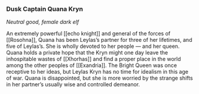 ### Dusk Captain Quana Kryn

_Neutral good, female dark elf_

An extremely powerful [[echo knight]] and general of the forces of [[Rosohna]], Quana has been Leylas’s partner for three of her lifetimes, and five of Leylas’s. She is wholly devoted to her people — and her queen. Quana holds a private hope that the Kryn might one day leave the inhospitable wastes of [[Xhorhas]] and find a proper place in the world among the other peoples of [[Exandria]]. The Bright Queen was once receptive to her ideas, but Leylas Kryn has no time for idealism in this age of war. Quana is disappointed, but she is more worried by the strange shifts in her partner’s usually wise and controlled demeanor.